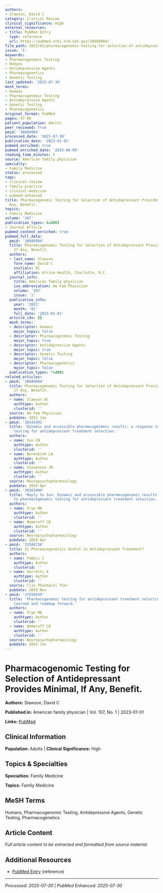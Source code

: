 ```yaml
---
authors:
- Slawson, David C
category: Clinical Review
clinical_significance: High
external_resources:
- title: PubMed Entry
  type: reference
  url: https://pubmed.ncbi.nlm.nih.gov/36689984/
file_path: 2023/01/pharmacogenomic-testing-for-selection-of-antidepressant-prov.md
issue: '1'
keywords:
- Pharmacogenomic Testing
- Humans
- Antidepressive Agents
- Pharmacogenetics
- Genetic Testing
last_updated: '2025-07-30'
mesh_terms:
- Humans
- Pharmacogenomic Testing
- Antidepressive Agents
- Genetic Testing
- Pharmacogenetics
original_format: PubMed
pages: 97-98
patient_population: Adults
peer_reviewed: true
pmid: '36689984'
processed_date: '2025-07-30'
publication_date: '2023-01-01'
pubmed_enriched: true
pubmed_enriched_date: '2025-08-09'
reading_time_minutes: 5
source: American family physician
specialty:
- Family Medicine
status: processed
tags:
- clinical-review
- family-practice
- clinical-medicine
- pubmed-enhanced
title: Pharmacogenomic Testing for Selection of Antidepressant Provides Minimal, If
  Any, Benefit.
topics:
- Family Medicine
volume: '107'
publication_types: &id001
- Journal Article
pubmed_content_enriched: true
pubmed_full_data:
  pmid: '36689984'
  title: Pharmacogenomic Testing for Selection of Antidepressant Provides Minimal,
    If Any, Benefit.
  authors:
  - last_name: Slawson
    fore_name: David C
    initials: DC
    affiliation: Atrium Health, Charlotte, N.C.
  journal_info:
    title: American family physician
    iso_abbreviation: Am Fam Physician
    volume: '107'
    issue: '1'
  publication_info:
    year: '2023'
    month: '01'
    full_date: '2023-01-01'
  article_ids: {}
  mesh_terms:
  - descriptor: Humans
    major_topic: false
  - descriptor: Pharmacogenomic Testing
    major_topic: true
  - descriptor: Antidepressive Agents
    major_topic: true
  - descriptor: Genetic Testing
    major_topic: false
  - descriptor: Pharmacogenetics
    major_topic: false
  publication_types: *id001
related_articles:
- pmid: '36689984'
  title: Pharmacogenomic Testing for Selection of Antidepressant Provides Minimal,
    If Any, Benefit.
  authors:
  - name: Slawson DC
    authtype: Author
    clusterid: ''
  source: Am Fam Physician
  pubdate: 2023 Jan
- pmid: '38341491'
  title: 'Dynamic and accessible pharmacogenomic results: a response to pharmacogenomic
    testing for antidepressant treatment selection.'
  authors:
  - name: Sun CN
    authtype: Author
    clusterid: ''
  - name: Berenbrok LA
    authtype: Author
    clusterid: ''
  - name: Stevenson JM
    authtype: Author
    clusterid: ''
  source: Neuropsychopharmacology
  pubdate: 2024 Apr
- pmid: '38361000'
  title: 'Reply to Sun: Dynamic and accessible pharmacogenomic results: a response
    to pharmacogenomic testing for antidepressant treatment selection.'
  authors:
  - name: Frye MA
    authtype: Author
    clusterid: ''
  - name: Nemeroff CB
    authtype: Author
    clusterid: ''
  source: Neuropsychopharmacology
  pubdate: 2024 Apr
- pmid: '31584716'
  title: Is Pharmacogenetics Useful in Antidepressant Treatment?
  authors:
  - name: Fabbri C
    authtype: Author
    clusterid: ''
  - name: Serretti A
    authtype: Author
    clusterid: ''
  source: Clin Pharmacol Ther
  pubdate: 2019 Nov
- pmid: '37550439'
  title: 'Pharmacogenomic testing for antidepressant treatment selection: lessons
    learned and roadmap forward.'
  authors:
  - name: Frye MA
    authtype: Author
    clusterid: ''
  - name: Nemeroff CB
    authtype: Author
    clusterid: ''
  source: Neuropsychopharmacology
  pubdate: 2024 Jan
---
```


# Pharmacogenomic Testing for Selection of Antidepressant Provides Minimal, If Any, Benefit.

**Authors:** Slawson, David C

**Published in:** American family physician | Vol. 107, No. 1 | 2023-01-01

**Links:** [PubMed](https://pubmed.ncbi.nlm.nih.gov/36689984/)

## Clinical Information

**Population:** Adults | **Clinical Significance:** High

## Topics & Specialties

**Specialties:** Family Medicine

**Topics:** Family Medicine

## MeSH Terms

Humans, Pharmacogenomic Testing, Antidepressive Agents, Genetic Testing, Pharmacogenetics

## Article Content

*Full article content to be extracted and formatted from source material.*

## Additional Resources

- [PubMed Entry](https://pubmed.ncbi.nlm.nih.gov/36689984/) (reference)

---

*Processed: 2025-07-30* | *PubMed Enhanced: 2025-07-30*
